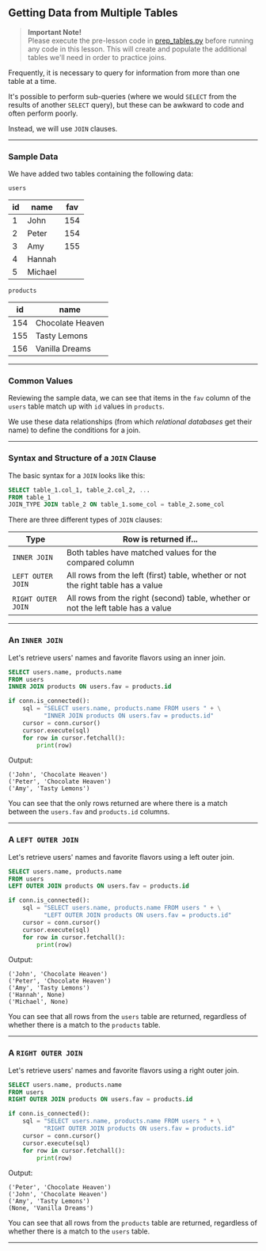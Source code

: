 ## Getting Data from Multiple Tables

> **Important Note!**  
> Please execute the pre-lesson code in
> [prep_tables.py](./prep_tables.py) before running any code in this 
> lesson. This will create and populate the additional tables we'll need
> in order to practice joins.

Frequently, it is necessary to query for information from more than one 
table at a time.

It's possible to perform sub-queries (where we would `SELECT` from the
results of another `SELECT` query), but these can be awkward to code and
often perform poorly.

Instead, we will use `JOIN` clauses.

---

### Sample Data

We have added two tables containing the following data:

`users`

|id|name|fav|
|-|-|-|
|1|John|154|
|2|Peter|154|
|3|Amy|155|
|4|Hannah||
|5|Michael||

`products`

|id|name|
|-|-|
|154|Chocolate Heaven|
|155|Tasty Lemons|
|156|Vanilla Dreams|

---

### Common Values

Reviewing the sample data, we can see that items in the `fav` column of
the `users` table match up with `id` values in `products`.

We use these data relationships (from which *relational databases* get
their name) to define the conditions for a join.

---

### Syntax and Structure of a `JOIN` Clause

The basic syntax for a `JOIN` looks like this:

```sql
SELECT table_1.col_1, table_2.col_2, ...
FROM table_1
JOIN_TYPE JOIN table_2 ON table_1.some_col = table_2.some_col
```

There are three different types of `JOIN` clauses:

|Type|Row is returned if...|
|-|-|
|`INNER JOIN`|Both tables have matched values for the compared column|
|`LEFT OUTER JOIN`|All rows from the left (first) table, whether or not the right table has a value|
|`RIGHT OUTER JOIN`|All rows from the right (second) table, whether or not the left table has a value|

---

### An `INNER JOIN`

Let's retrieve users' names and favorite flavors using an inner join.

```sql
SELECT users.name, products.name
FROM users
INNER JOIN products ON users.fav = products.id
```

```python
if conn.is_connected():
    sql = "SELECT users.name, products.name FROM users " + \
          "INNER JOIN products ON users.fav = products.id"
    cursor = conn.cursor()
    cursor.execute(sql)
    for row in cursor.fetchall():
        print(row)
```

Output:

```
('John', 'Chocolate Heaven')
('Peter', 'Chocolate Heaven')
('Amy', 'Tasty Lemons')
```

You can see that the only rows returned are where there is a match 
between the `users.fav` and `products.id` columns.

---

### A `LEFT OUTER JOIN`

Let's retrieve users' names and favorite flavors using a left outer join.

```sql
SELECT users.name, products.name
FROM users
LEFT OUTER JOIN products ON users.fav = products.id
```

```python
if conn.is_connected():
    sql = "SELECT users.name, products.name FROM users " + \
          "LEFT OUTER JOIN products ON users.fav = products.id"
    cursor = conn.cursor()
    cursor.execute(sql)
    for row in cursor.fetchall():
        print(row)
```

Output:

```
('John', 'Chocolate Heaven')
('Peter', 'Chocolate Heaven')
('Amy', 'Tasty Lemons')
('Hannah', None)
('Michael', None)
```

You can see that all rows from the `users` table are returned, regardless of whether there is a match to the `products` table.

---

### A `RIGHT OUTER JOIN`

Let's retrieve users' names and favorite flavors using a right outer 
join.

```sql
SELECT users.name, products.name
FROM users
RIGHT OUTER JOIN products ON users.fav = products.id
```

```python
if conn.is_connected():
    sql = "SELECT users.name, products.name FROM users " + \
          "RIGHT OUTER JOIN products ON users.fav = products.id"
    cursor = conn.cursor()
    cursor.execute(sql)
    for row in cursor.fetchall():
        print(row)
```

Output:

```
('Peter', 'Chocolate Heaven')
('John', 'Chocolate Heaven')
('Amy', 'Tasty Lemons')
(None, 'Vanilla Dreams')
```

You can see that all rows from the `products` table are returned, regardless of whether there is a match to the `users` table.

---
